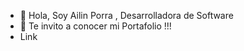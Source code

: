 - 👋 Hola, Soy Ailin Porra , Desarrolladora de Software 
- 👀 Te invito a conocer mi Portafolio !!! 
- Link
  
<!---
Ailin144/Ailin144 is a ✨ special ✨ repository because its `README.md` (this file) appears on your GitHub profile.
You can click the Preview link to take a look at your changes.
--->
